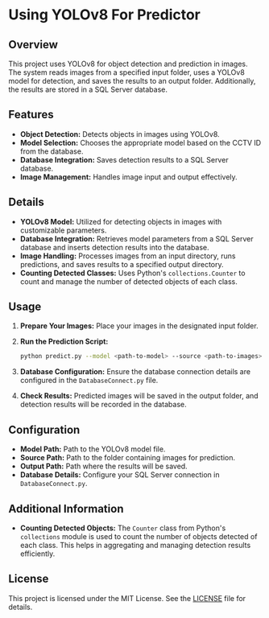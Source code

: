 # Using YOLOv8 For Predictor

## Overview
This project uses YOLOv8 for object detection and prediction in images. The system reads images from a specified input folder, uses a YOLOv8 model for detection, and saves the results to an output folder. Additionally, the results are stored in a SQL Server database.

## Features
- **Object Detection:** Detects objects in images using YOLOv8.
- **Model Selection:** Chooses the appropriate model based on the CCTV ID from the database.
- **Database Integration:** Saves detection results to a SQL Server database.
- **Image Management:** Handles image input and output effectively.

## Details
- **YOLOv8 Model:** Utilized for detecting objects in images with customizable parameters.
- **Database Integration:** Retrieves model parameters from a SQL Server database and inserts detection results into the database.
- **Image Handling:** Processes images from an input directory, runs predictions, and saves results to a specified output directory.
- **Counting Detected Classes:** Uses Python's `collections.Counter` to count and manage the number of detected objects of each class.

## Usage
1. **Prepare Your Images:** Place your images in the designated input folder.

2. **Run the Prediction Script:**
    ```bash
    python predict.py --model <path-to-model> --source <path-to-images>
    ```

3. **Database Configuration:** Ensure the database connection details are configured in the `DatabaseConnect.py` file.

4. **Check Results:** Predicted images will be saved in the output folder, and detection results will be recorded in the database.

## Configuration
- **Model Path:** Path to the YOLOv8 model file.
- **Source Path:** Path to the folder containing images for prediction.
- **Output Path:** Path where the results will be saved.
- **Database Details:** Configure your SQL Server connection in `DatabaseConnect.py`.

## Additional Information
- **Counting Detected Objects:** The `Counter` class from Python's `collections` module is used to count the number of objects detected of each class. This helps in aggregating and managing detection results efficiently.

## License
This project is licensed under the MIT License. See the [LICENSE](LICENSE) file for details.
